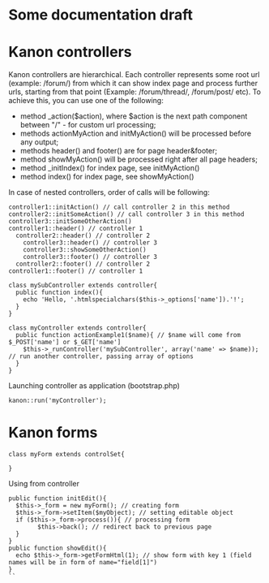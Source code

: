 Some documentation draft
===================

Kanon controllers
=================
Kanon controllers are hierarchical. Each controller represents some root url (example: /forum/) 
from which it can show index page and process further urls, 
starting from that point (Example: /forum/thread/, /forum/post/ etc). To achieve this, you can use one of the following:

* method _action($action), where $action is the next path component between "/" - for custom url processing; 
* methods actionMyAction and initMyAction() will be processed before any output;
* methods header() and footer() are for page header&footer;
* method showMyAction() will be processed right after all page headers;
* method _initIndex() for index page, see initMyAction()
* method index() for index page, see showMyAction()

In case of nested controllers, order of calls will be following:

```
controller1::initAction() // call controller 2 in this method
controller2::initSomeAction() // call controller 3 in this method
controller3::initSomeOtherAction()
controller1::header() // controller 1
  controller2::header() // controller 2
    controller3::header() // controller 3
    controller3::showSomeOtherAction()
    controller3::footer() // controller 3
  controller2::footer() // controller 2
controller1::footer() // controller 1
```

```
class mySubController extends controller{
  public function index(){
    echo 'Hello, '.htmlspecialchars($this->_options['name']).'!';
  }
}
```
```
class myController extends controller{
  public function actionExample1($name){ // $name will come from $_POST['name'] or $_GET['name']
    $this->_runController('mySubController', array('name' => $name)); // run another controller, passing array of options
  }
}
```
Launching controller as application (bootstrap.php)
```
kanon::run('myController');
```



Kanon forms
===========
```
class myForm extends controlSet{
   
}
```


Using from controller
```
public function initEdit(){
  $this->_form = new myForm(); // creating form
  $this->_form->setItem($myObject); // setting editable object
  if ($this->_form->process()){ // processing form
  		$this->back(); // redirect back to previous page
  }
}
public function showEdit(){
  echo $this->_form->getFormHtml(1); // show form with key 1 (field names will be in form of name="field[1]")
}
``

